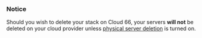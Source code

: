 


### Notice

Should you wish to delete your stack on Cloud 66, your servers **will not** be deleted on your cloud provider unless [physical server deletion](/managing-your-stack/server-deletion) is turned on.




